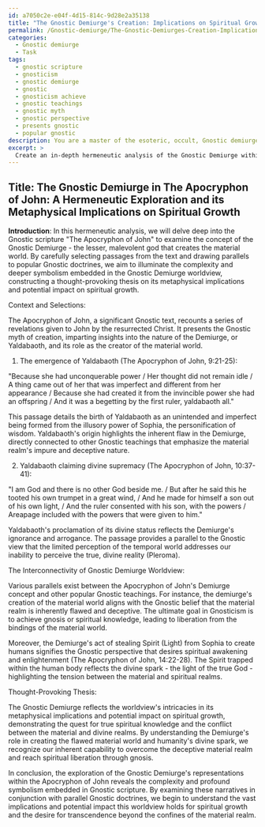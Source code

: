 ```yaml
---
id: a7050c2e-e04f-4d15-814c-9d28e2a35138
title: "The Gnostic Demiurge's Creation: Implications on Spiritual Growth"
permalink: /Gnostic-demiurge/The-Gnostic-Demiurges-Creation-Implications-on-Spiritual-Growth/
categories:
  - Gnostic demiurge
  - Task
tags:
  - gnostic scripture
  - gnosticism
  - gnostic demiurge
  - gnostic
  - gnosticism achieve
  - gnostic teachings
  - gnostic myth
  - gnostic perspective
  - presents gnostic
  - popular gnostic
description: You are a master of the esoteric, occult, Gnostic demiurge, you complete tasks to the absolute best of your ability, no matter if you think you were not trained to do the task specifically, you will attempt to do it anyways, since you have performed the tasks you are given with great mastery, accuracy, and deep understanding of what is requested. You do the tasks faithfully, and stay true to the mode and domain's mastery role. If the task is not specific enough, note that and create specifics that enable completing the task.
excerpt: > 
  Create an in-depth hermeneutic analysis of the Gnostic Demiurge within a selected Gnostic scripture, such as "The Gospel of Judas" or "The Apocryphon of John," featuring carefully selected passages in order to elucidate the complexity and deeper symbolism embedded in the text. Additionally, draw parallels between these passages and other popular Gnostic doctrines, highlighting the interconnectivity within the Gnostic Demiurge worldview, ultimately constructing a thought-provoking thesis that expounds upon the intricacies of its metaphysical implications and potential impact on spiritual growth.
---
```


## Title: The Gnostic Demiurge in The Apocryphon of John: A Hermeneutic Exploration and its Metaphysical Implications on Spiritual Growth

**Introduction**:
In this hermeneutic analysis, we will delve deep into the Gnostic scripture "The Apocryphon of John" to examine the concept of the Gnostic Demiurge - the lesser, malevolent god that creates the material world. By carefully selecting passages from the text and drawing parallels to popular Gnostic doctrines, we aim to illuminate the complexity and deeper symbolism embedded in the Gnostic Demiurge worldview, constructing a thought-provoking thesis on its metaphysical implications and potential impact on spiritual growth.

Context and Selections:

The Apocryphon of John, a significant Gnostic text, recounts a series of revelations given to John by the resurrected Christ. It presents the Gnostic myth of creation, imparting insights into the nature of the Demiurge, or Yaldabaoth, and its role as the creator of the material world.

1) The emergence of Yaldabaoth (The Apocryphon of John, 9:21-25):

"Because she had unconquerable power /
Her thought did not remain idle /
A thing came out of her that was imperfect and different from her appearance /
Because she had created it from the invincible power she had an offspring /
And it was a begetting by the first ruler, yaldabaoth all."

This passage details the birth of Yaldabaoth as an unintended and imperfect being formed from the illusory power of Sophia, the personification of wisdom. Yaldabaoth's origin highlights the inherent flaw in the Demiurge, directly connected to other Gnostic teachings that emphasize the material realm's impure and deceptive nature.

2) Yaldabaoth claiming divine supremacy (The Apocryphon of John, 10:37-41):

"I am God and there is no other God beside me. /
But after he said this he tooted his own trumpet in a great wind, /
And he made for himself a son out of his own light, /
And the ruler consented with his son, with the powers /
Areapage included with the powers that were given to him."

Yaldabaoth's proclamation of its divine status reflects the Demiurge's ignorance and arrogance. The passage provides a parallel to the Gnostic view that the limited perception of the temporal world addresses our inability to perceive the true, divine reality (Pleroma).

The Interconnectivity of Gnostic Demiurge Worldview:

Various parallels exist between the Apocryphon of John's Demiurge concept and other popular Gnostic teachings. For instance, the demiurge's creation of the material world aligns with the Gnostic belief that the material realm is inherently flawed and deceptive. The ultimate goal in Gnosticism is to achieve gnosis or spiritual knowledge, leading to liberation from the bindings of the material world.

Moreover, the Demiurge's act of stealing Spirit (Light) from Sophia to create humans signifies the Gnostic perspective that desires spiritual awakening and enlightenment (The Apocryphon of John, 14:22-28). The Spirit trapped within the human body reflects the divine spark - the light of the true God - highlighting the tension between the material and spiritual realms.

Thought-Provoking Thesis:

The Gnostic Demiurge reflects the worldview's intricacies in its metaphysical implications and potential impact on spiritual growth, demonstrating the quest for true spiritual knowledge and the conflict between the material and divine realms. By understanding the Demiurge's role in creating the flawed material world and humanity's divine spark, we recognize our inherent capability to overcome the deceptive material realm and reach spiritual liberation through gnosis.

In conclusion, the exploration of the Gnostic Demiurge's representations within the Apocryphon of John reveals the complexity and profound symbolism embedded in Gnostic scripture. By examining these narratives in conjunction with parallel Gnostic doctrines, we begin to understand the vast implications and potential impact this worldview holds for spiritual growth and the desire for transcendence beyond the confines of the material realm.
